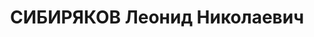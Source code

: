 ---
title: СИБИРЯКОВ Леонид Николаевич
description: 'Род. в 1897, Свердловская обл., г. Нижний Тагил, русский. Проживал:
  Свердловская обл., ж. д. им. Л. М. Кагановича, ст. Смычка. Ст. Смычка, начальник.

  Арестован 27.01.1937. Приговор: 04.05.1937 – ВМН. Расстрелян 04.05.1937'
---